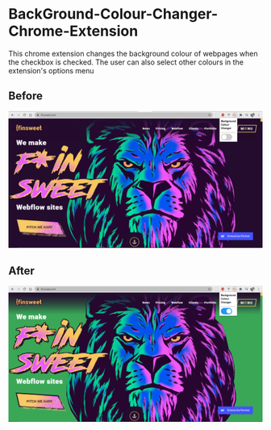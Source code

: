 # BackGround-Colour-Changer-Chrome-Extension
This chrome extension changes the background colour of webpages when the checkbox is checked. The user can also select other colours in the extension's options menu


## Before 
![](/before_webpage_screenshot.PNG)

## After
![](/after_webpage_screenshot.PNG)